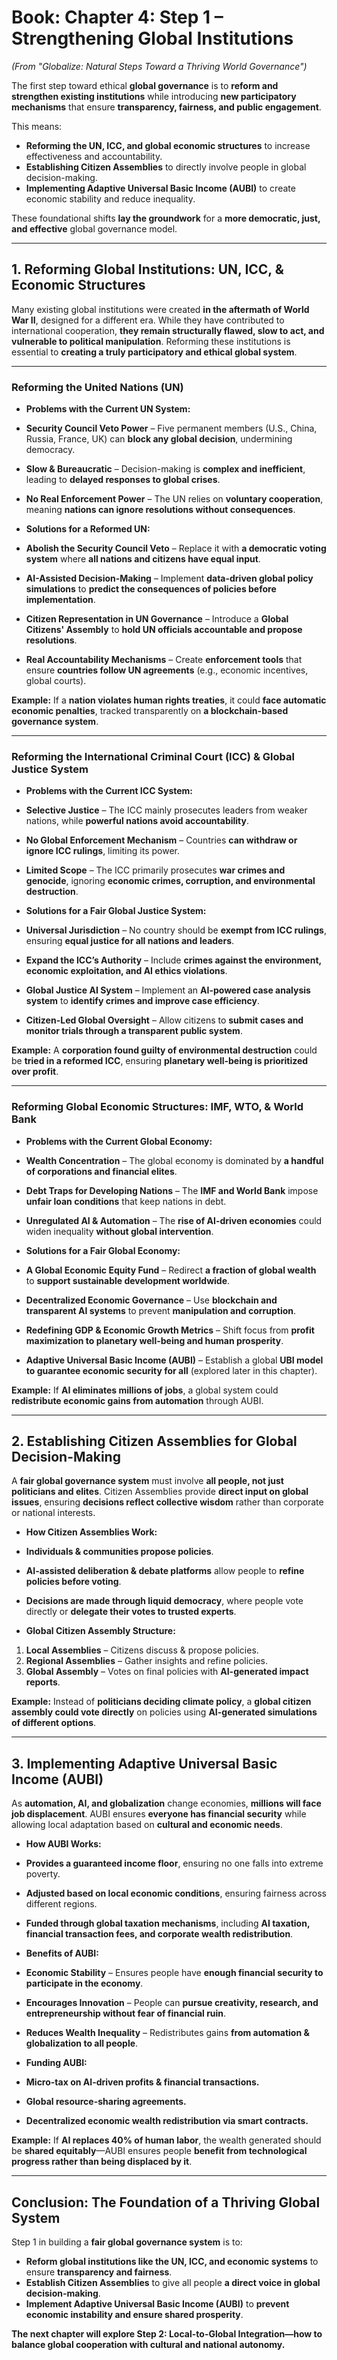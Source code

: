 # ****Book:** Chapter 4: Step 1 – Strengthening Global Institutions**
*(From "Globalize: Natural Steps Toward a Thriving World Governance")*

The first step toward ethical **global governance** is to **reform and strengthen existing institutions** while introducing **new participatory mechanisms** that ensure **transparency, fairness, and public engagement**.

This means:
- **Reforming the UN, ICC, and global economic structures** to increase effectiveness and accountability.
- **Establishing Citizen Assemblies** to directly involve people in global decision-making.
- **Implementing Adaptive Universal Basic Income (AUBI)** to create economic stability and reduce inequality.

These foundational shifts **lay the groundwork** for a **more democratic, just, and effective** global governance model.

---

## **1. Reforming Global Institutions: UN, ICC, & Economic Structures**

Many existing global institutions were created **in the aftermath of World War II**, designed for a different era. While they have contributed to international cooperation, **they remain structurally flawed, slow to act, and vulnerable to political manipulation**. Reforming these institutions is essential to **creating a truly participatory and ethical global system**.

---

### **Reforming the United Nations (UN)**
- **Problems with the Current UN System:**
- **Security Council Veto Power** – Five permanent members (U.S., China, Russia, France, UK) can **block any global decision**, undermining democracy.
- **Slow & Bureaucratic** – Decision-making is **complex and inefficient**, leading to **delayed responses to global crises**.
- **No Real Enforcement Power** – The UN relies on **voluntary cooperation**, meaning **nations can ignore resolutions without consequences**.

- **Solutions for a Reformed UN:**
- **Abolish the Security Council Veto** – Replace it with **a democratic voting system** where **all nations and citizens have equal input**.
- **AI-Assisted Decision-Making** – Implement **data-driven global policy simulations** to **predict the consequences of policies before implementation**.
- **Citizen Representation in UN Governance** – Introduce a **Global Citizens' Assembly** to **hold UN officials accountable and propose resolutions**.
- **Real Accountability Mechanisms** – Create **enforcement tools** that ensure **countries follow UN agreements** (e.g., economic incentives, global courts).

**Example:** If a **nation violates human rights treaties**, it could **face automatic economic penalties**, tracked transparently on **a blockchain-based governance system**.

---

### **Reforming the International Criminal Court (ICC) & Global Justice System**
- **Problems with the Current ICC System:**
- **Selective Justice** – The ICC mainly prosecutes leaders from weaker nations, while **powerful nations avoid accountability**.
- **No Global Enforcement Mechanism** – Countries **can withdraw or ignore ICC rulings**, limiting its power.
- **Limited Scope** – The ICC primarily prosecutes **war crimes and genocide**, ignoring **economic crimes, corruption, and environmental destruction**.

- **Solutions for a Fair Global Justice System:**
- **Universal Jurisdiction** – No country should be **exempt from ICC rulings**, ensuring **equal justice for all nations and leaders**.
- **Expand the ICC’s Authority** – Include **crimes against the environment, economic exploitation, and AI ethics violations**.
- **Global Justice AI System** – Implement an **AI-powered case analysis system** to **identify crimes and improve case efficiency**.
- **Citizen-Led Global Oversight** – Allow citizens to **submit cases and monitor trials through a transparent public system**.

**Example:** A **corporation found guilty of environmental destruction** could be **tried in a reformed ICC**, ensuring **planetary well-being is prioritized over profit**.

---

### **Reforming Global Economic Structures: IMF, WTO, & World Bank**
- **Problems with the Current Global Economy:**
- **Wealth Concentration** – The global economy is dominated by **a handful of corporations and financial elites**.
- **Debt Traps for Developing Nations** – The **IMF and World Bank** impose **unfair loan conditions** that keep nations in debt.
- **Unregulated AI & Automation** – The **rise of AI-driven economies** could widen inequality **without global intervention**.

- **Solutions for a Fair Global Economy:**
- **A Global Economic Equity Fund** – Redirect **a fraction of global wealth** to **support sustainable development worldwide**.
- **Decentralized Economic Governance** – Use **blockchain and transparent AI systems** to prevent **manipulation and corruption**.
- **Redefining GDP & Economic Growth Metrics** – Shift focus from **profit maximization to planetary well-being and human prosperity**.
- **Adaptive Universal Basic Income (AUBI)** – Establish a global **UBI model to guarantee economic security for all** (explored later in this chapter).

**Example:** If **AI eliminates millions of jobs**, a global system could **redistribute economic gains from automation** through AUBI.

---

## **2. Establishing Citizen Assemblies for Global Decision-Making**

A **fair global governance system** must involve **all people, not just politicians and elites**. Citizen Assemblies provide **direct input on global issues**, ensuring **decisions reflect collective wisdom** rather than corporate or national interests.

- **How Citizen Assemblies Work:**
- **Individuals & communities propose policies**.
- **AI-assisted deliberation & debate platforms** allow people to **refine policies before voting**.
- **Decisions are made through liquid democracy**, where people vote directly or **delegate their votes to trusted experts**.

- **Global Citizen Assembly Structure:**
1. **Local Assemblies** – Citizens discuss & propose policies.
2. **Regional Assemblies** – Gather insights and refine policies.
3. **Global Assembly** – Votes on final policies with **AI-generated impact reports**.

**Example:** Instead of **politicians deciding climate policy**, a **global citizen assembly could vote directly** on policies using **AI-generated simulations of different options**.

---

## **3. Implementing Adaptive Universal Basic Income (AUBI)**

As **automation, AI, and globalization** change economies, **millions will face job displacement**. AUBI ensures **everyone has financial security** while allowing local adaptation based on **cultural and economic needs**.

- **How AUBI Works:**
- **Provides a guaranteed income floor**, ensuring no one falls into extreme poverty.
- **Adjusted based on local economic conditions**, ensuring fairness across different regions.
- **Funded through global taxation mechanisms**, including **AI taxation, financial transaction fees, and corporate wealth redistribution**.

- **Benefits of AUBI:**
- **Economic Stability** – Ensures people have **enough financial security to participate in the economy**.
- **Encourages Innovation** – People can **pursue creativity, research, and entrepreneurship without fear of financial ruin**.
- **Reduces Wealth Inequality** – Redistributes gains **from automation & globalization to all people**.

- **Funding AUBI:**
- **Micro-tax on AI-driven profits & financial transactions.**
- **Global resource-sharing agreements.**
- **Decentralized economic wealth redistribution via smart contracts.**

**Example:** If **AI replaces 40% of human labor**, the wealth generated should be **shared equitably**—AUBI ensures people **benefit from technological progress rather than being displaced by it**.

---

## **Conclusion: The Foundation of a Thriving Global System**
Step 1 in building a **fair global governance system** is to:
- **Reform global institutions like the UN, ICC, and economic systems** to ensure **transparency and fairness**.
- **Establish Citizen Assemblies** to give all people **a direct voice in global decision-making**.
- **Implement Adaptive Universal Basic Income (AUBI)** to **prevent economic instability and ensure shared prosperity**.

 **The next chapter will explore Step 2: Local-to-Global Integration—how to balance global cooperation with cultural and national autonomy.**

